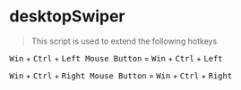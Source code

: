 # desktopSwiper
> This script is used to extend the following hotkeys

<kbd>Win</kbd> + <kbd>Ctrl</kbd> + <kbd>Left Mouse Button</kbd> = <kbd>Win</kbd> + <kbd>Ctrl</kbd> + <kbd>Left</kbd>

<kbd>Win</kbd> + <kbd>Ctrl</kbd> + <kbd>Right Mouse Button</kbd> = <kbd>Win</kbd> + <kbd>Ctrl</kbd> + <kbd>Right</kbd>